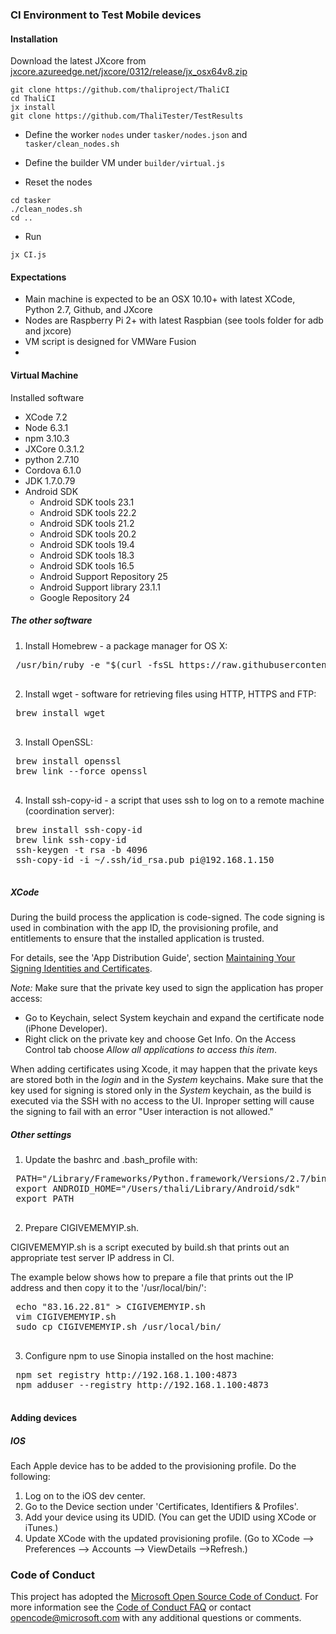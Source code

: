 ### CI Environment to Test Mobile devices

#### Installation

Download the latest JXcore from [jxcore.azureedge.net/jxcore/0312/release/jx_osx64v8.zip](http://jxcore.azureedge.net/jxcore/0312/release/jx_osx64v8.zip)

```
git clone https://github.com/thaliproject/ThaliCI
cd ThaliCI
jx install
git clone https://github.com/ThaliTester/TestResults
```

- Define the worker `nodes` under `tasker/nodes.json` and `tasker/clean_nodes.sh`

- Define the builder VM under `builder/virtual.js`

- Reset the nodes

```
cd tasker
./clean_nodes.sh
cd ..
```

- Run
```
jx CI.js
```

#### Expectations

- Main machine is expected to be an OSX 10.10+ with latest XCode, Python 2.7, Github, and JXcore
- Nodes are Raspberry Pi 2+ with latest Raspbian (see tools folder for adb and jxcore)
- VM script is designed for VMWare Fusion
- 

#### Virtual Machine

Installed software
- XCode 7.2
- Node 6.3.1
- npm 3.10.3
- JXCore 0.3.1.2
- python 2.7.10
- Cordova 6.1.0
- JDK 1.7.0.79
- Android SDK
    * Android SDK tools 23.1
    * Android SDK tools 22.2
    * Android SDK tools 21.2
    * Android SDK tools 20.2
    * Android SDK tools 19.4
    * Android SDK tools 18.3
    * Android SDK tools 16.5
    * Android Support Repository 25
    * Android Support library 23.1.1
    * Google Repository 24

##### The other software
1. Install Homebrew - a package manager for OS X:
 <pre>
 /usr/bin/ruby -e "$(curl -fsSL https://raw.githubusercontent.com/Homebrew/install/master/install)"
 </pre>
2. Install wget - software for retrieving files using HTTP, HTTPS and FTP:
 <pre>
 brew install wget
 </pre>
3. Install OpenSSL:
 <pre>
 brew install openssl
 brew link --force openssl
 </pre>
4. Install ssh-copy-id - a script that uses ssh to log on to a remote machine (coordination server):
 <pre>
 brew install ssh-copy-id
 brew link ssh-copy-id
 ssh-keygen -t rsa -b 4096
 ssh-copy-id -i ~/.ssh/id_rsa.pub pi@192.168.1.150
 </pre>

##### XCode

During the build process the application is code-signed. The code signing is used in combination with the app ID,
the provisioning profile, and entitlements to ensure that the installed application is trusted.

For details, see the 'App Distribution Guide', section
[Maintaining Your Signing Identities and Certificates](https://developer.apple.com/library/ios/documentation/IDEs/Conceptual/AppDistributionGuide/MaintainingCertificates/MaintainingCertificates.html).

_Note:_ Make sure that the private key used to sign the application has proper access:
- Go to Keychain, select System keychain and expand the certificate node (iPhone Developer).
- Right click on the private key and choose Get Info. On the Access Control tab choose _Allow all applications to access this item_.

When adding certificates using Xcode, it may happen that the private keys are stored both in the _login_ and in the _System_ keychains. Make sure that the key used for signing is stored only in the _System_ keychain, as the build is executed via the SSH with no access to the UI. Inproper setting will cause the signing to fail with an error "User interaction is not allowed."

##### Other settings

1. Update the bashrc and .bash_profile with:
 <pre>
 PATH="/Library/Frameworks/Python.framework/Versions/2.7/bin:/Users/thali/Library/Android/sdk/platform-tools:/Users/thali/Library/Android/sdk/build-tools/23.0.2:/Users/thali/Library/Android/ndk:/usr/local/bin:${PATH}"
 export ANDROID_HOME="/Users/thali/Library/Android/sdk"
 export PATH
 </pre>
2. Prepare CIGIVEMEMYIP.sh.
 
 CIGIVEMEMYIP.sh is a script executed by build.sh that prints out
 an appropriate test server IP address in CI.
 
 The example below shows how to prepare a file that prints out the IP address
 and then copy it to the '/usr/local/bin/':
 <pre>
 echo "83.16.22.81" > CIGIVEMEMYIP.sh
 vim CIGIVEMEMYIP.sh
 sudo cp CIGIVEMEMYIP.sh /usr/local/bin/
 </pre>
3. Configure npm to use Sinopia installed on the host machine:
 <pre>
 npm set registry http://192.168.1.100:4873
 npm adduser --registry http://192.168.1.100:4873
 </pre>

#### Adding devices

##### IOS

Each Apple device has to be added to the provisioning profile. Do the following:

1. Log on to the iOS dev center.
2. Go to the Device section under 'Certificates, Identifiers & Profiles'.
3. Add your device using its UDID. (You can get the UDID using XCode or iTunes.)
4. Update XCode with the updated provisioning profile. (Go to XCode --> Preferences --> Accounts --> ViewDetails -->Refresh.)


### Code of Conduct
This project has adopted the [Microsoft Open Source Code of Conduct](https://opensource.microsoft.com/codeofconduct/). For more information see the [Code of Conduct FAQ](https://opensource.microsoft.com/codeofconduct/faq/) or contact [opencode@microsoft.com](mailto:opencode@microsoft.com) with any additional questions or comments.
